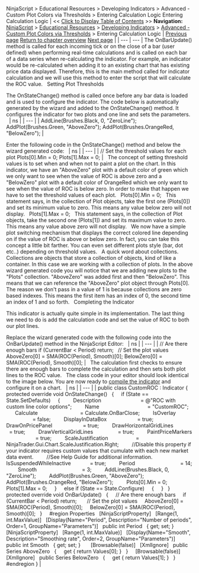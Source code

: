﻿
NinjaScript > Educational Resources > Developing Indicators > Advanced - Custom Plot Colors via Thresholds > Entering Calculation Logic
Entering Calculation Logic
| << [Click to Display Table of Contents](entering_calculation_logic5.md) >> **Navigation:**     [NinjaScript](ninjascript-1.md) > [Educational Resources](educational_resources-1.md) > [Developing Indicators](developing_indicators-1.md) > [Advanced - Custom Plot Colors via Thresholds](advanced_-_custom_plot_colors_-1.md) > Entering Calculation Logic | [Previous page](set_up8-1.md) [Return to chapter overview](advanced_-_custom_plot_colors_-1.md) [Next page](compiling5-1.md) |
| --- | --- |
The OnBarUpdate() method is called for each incoming tick or on the close of a bar (user defined) when performing real-time calculations and is called on each bar of a data series when re-calculating the indicator. For example, an indicator would be re-calculated when adding it to an existing chart that has existing price data displayed. Therefore, this is the main method called for indicator calculation and we will use this method to enter the script that will calculate the ROC value.
 
Setting Plot Thresholds  

The OnStateChange() method is called once before any bar data is loaded and is used to configure the indicator. The code below is automatically generated by the wizard and added to the OnStateChange() method. It configures the indicator for two plots and one line and sets the parameters.
 
| ns |
| --- |
| AddLine(Brushes.Black, 0, "ZeroLine"); AddPlot(Brushes.Green, "AboveZero"); AddPlot(Brushes.OrangeRed, "BelowZero"); |
   

Enter the following code in the OnStateChange() method and below the wizard generated code:
 
| ns |
| --- |
| // Set the threshold values for each plot Plots[0].Min = 0; Plots[1].Max = 0; |
 
The concept of setting threshold values is to set when and when not to paint a plot on the chart. In this indicator, we have an "AboveZero" plot with a default color of green which we only want to see when the value of ROC is above zero and a "BelowZero" plot with a default color of OrangeRed which we only want to see when the value of ROC is below zero. In order to make that happen we have to set the threshold values of each plot.
 
Plots[0].Min = 0;
 
This statement says, in the collection of Plot objects, take the first one (Plots[0]) and set its minimum value to zero. This means any value below zero will not display.
 
Plots[1].Max = 0;
 
This statement says, in the collection of Plot objects, take the second one (Plots[1]) and set its maximum value to zero. This means any value above zero will not display.
 
We now have a simple plot switching mechanism that displays the correct colored line depending on if the value of ROC is above or below zero. In fact, you can take this concept a little bit farther. You can even set different plots style (bar, dot etc..) depending on threshold values.
 
A quick word about collections. Collections are objects that store a collection of objects, kind of like a container. In this case we are working with a collection of plots. In the above wizard generated code you will notice that we are adding new plots to the "Plots" collection. "AboveZero" was added first and then "BelowZero". This means that we can reference the "AboveZero" plot object through Plots[0]. The reason we don't pass in a value of 1 is because collections are zero based indexes. This means the first item has an index of 0, the second time an index of 1 and so forth.
 
Completing the Indicator   

This indicator is actually quite simple in its implementation. The last thing we need to do is add the calculation code and set the value of ROC to both our plot lines.   

Replace the wizard generated code with the following code into the OnBarUpdate() method in the NinjaScript Editor:
 
| ns |
| --- |
| // Are there enough bars if (CurrentBar < Period) return;   // Set the plot values AboveZero[0] = SMA(ROC(Period), Smooth)[0]; BelowZero[0] = SMA(ROC(Period), Smooth)[0]; |
 
The calculation first checks to ensure there are enough bars to complete the calculation and then sets both plot lines to the ROC value.
 
The class code in your editor should look identical to the image below. You are now ready to [compile the indicator](compiling5-1.md) and configure it on a chart.
 
| ns |
| --- |
| public class CustomROC : Indicator {    protected override void OnStateChange()    {      if (State == State.SetDefaults)      {          Description                           = @"ROC with custom line color options";          Name                                 = "CustomROC";          Calculate                             = Calculate.OnBarClose;          IsOverlay                             = false;          DisplayInDataBox                     = true;          DrawOnPricePanel                     = true;          DrawHorizontalGridLines               = true;          DrawVerticalGridLines                 = true;          PaintPriceMarkers                     = true;          ScaleJustification                   = NinjaTrader.Gui.Chart.ScaleJustification.Right;          //Disable this property if your indicator requires custom values that cumulate with each new market data event.           //See Help Guide for additional information.          IsSuspendedWhileInactive             = true;          Period                               = 14;          Smooth                               = 3;          AddLine(Brushes.Black, 0, "ZeroLine");          AddPlot(Brushes.Green, "AboveZero");          AddPlot(Brushes.OrangeRed, "BelowZero");          Plots[0].Min = 0;          Plots[1].Max = 0;      }      else if (State == State.Configure)      {      }    }      protected override void OnBarUpdate()    {      // Are there enough bars      if (CurrentBar < Period) return;        // Set the plot values      AboveZero[0] = SMA(ROC(Period), Smooth)[0];      BelowZero[0] = SMA(ROC(Period), Smooth)[0];    }      #region Properties    [NinjaScriptProperty]    [Range(1, int.MaxValue)]    [Display(Name="Period", Description="Number of periods", Order=1, GroupName="Parameters")]    public int Period    { get; set; }      [NinjaScriptProperty]    [Range(1, int.MaxValue)]    [Display(Name="Smooth", Description="Smoothing rate", Order=2, GroupName="Parameters")]    public int Smooth    { get; set; }        [Browsable(false)]    [XmlIgnore]    public Series<double> AboveZero    {      get { return Values[0]; }    }      [Browsable(false)]    [XmlIgnore]    public Series<double> BelowZero    {      get { return Values[1]; }    }    #endregion } |

